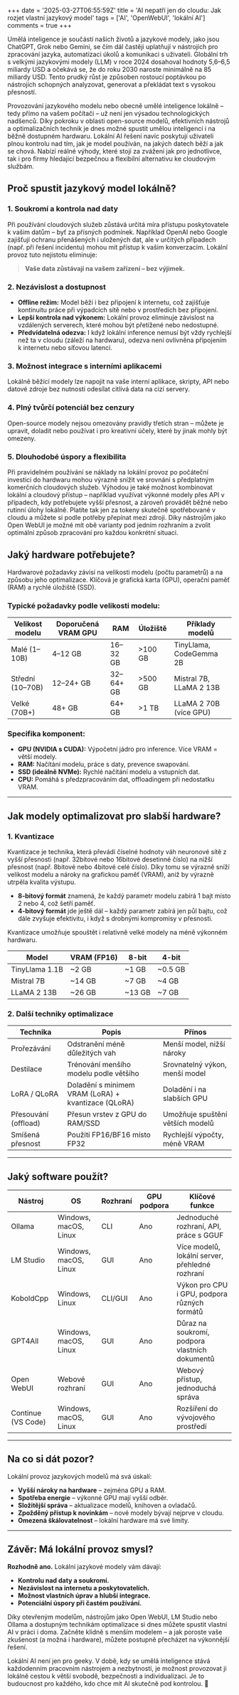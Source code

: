 +++
date = '2025-03-27T06:55:59Z'
title = 'AI nepatří jen do cloudu: Jak rozjet vlastní jazykový model'
tags = ['AI', 'OpenWebUI', 'lokální AI']
comments = true
+++

Umělá inteligence je součástí našich životů a jazykové modely, jako jsou ChatGPT, Grok nebo Gemini, se čím dál častěji uplatňují v nástrojích pro zpracování jazyka, automatizaci úkolů a komunikaci s uživateli. Globální trh s velkými jazykovými modely (LLM) v roce 2024 dosahoval hodnoty 5,6–6,5 miliardy USD a očekává se, že do roku 2030 naroste minimálně na 85 miliardy USD. Tento prudký růst je způsoben rostoucí poptávkou po nástrojích schopných analyzovat, generovat a překládat text s vysokou přesností.

Provozování jazykového modelu nebo obecně umělé inteligence lokálně – tedy přímo na vašem počítači – už není jen výsadou technologických nadšenců. Díky pokroku v oblasti open-source modelů, efektivních nástrojů a optimalizačních technik je dnes možné spustit umělou inteligenci i na běžně dostupném hardwaru. Lokální AI řešení navíc poskytují uživateli plnou kontrolu nad tím, jak je model používán, na jakých datech běží a jak se chová. Nabízí reálné výhody, které stojí za zvážení jak pro jednotlivce, tak i pro firmy hledající bezpečnou a flexibilní alternativu ke cloudovým službám.

## **Proč spustit jazykový model lokálně?**

### **1. Soukromí a kontrola nad daty**

Při používání cloudových služeb zůstává určitá míra přístupu poskytovatele k vašim datům – byť za přísných podmínek. Například OpenAI nebo Google zajišťují ochranu přenášených i uložených dat, ale v určitých případech (např. při řešení incidentu) mohou mít přístup k vašim konverzacím. Lokální provoz tuto nejistotu eliminuje:

> **Vaše data zůstávají na vašem zařízení – bez výjimek.**

### **2. Nezávislost a dostupnost**

- **Offline režim:** Model běží i bez připojení k internetu, což zajišťuje kontinuitu práce při výpadcích sítě nebo v prostředích bez připojení.
- **Lepší kontrola nad výkonem:** Lokální provoz eliminuje závislost na vzdálených serverech, které mohou být přetížené nebo nedostupné.
- **Předvídatelná odezva:** I když lokální inference nemusí být vždy rychlejší než ta v cloudu (záleží na hardwaru), odezva není ovlivněna připojením k internetu nebo síťovou latencí.

### **3. Možnost integrace s interními aplikacemi**

Lokálně běžící modely lze napojit na vaše interní aplikace, skripty, API nebo datové zdroje bez nutnosti odesílat citlivá data na cizí servery.

### **4. Plný tvůrčí potenciál bez cenzury**

Open-source modely nejsou omezovány pravidly třetích stran – můžete je upravit, doladit nebo používat i pro kreativní účely, které by jinak mohly být omezeny.

### **5. Dlouhodobé úspory a flexibilita**

Při pravidelném používání se náklady na lokální provoz po počáteční investici do hardwaru mohou výrazně snížit ve srovnání s předplatným komerčních cloudových služeb. Výhodou je také možnost kombinovat lokální a cloudový přístup – například využívat výkonné modely přes API v případech, kdy potřebujete vyšší přesnost, a zároveň provádět běžné nebo rutinní úlohy lokálně. Platíte tak jen za tokeny skutečně spotřebované v cloudu a můžete si podle potřeby přepínat mezi zdroji. Díky nástrojům jako Open WebUI je možné mít obě varianty pod jedním rozhraním a zvolit optimální způsob zpracování pro každou konkrétní situaci.

## **Jaký hardware potřebujete?**

Hardwarové požadavky závisí na velikosti modelu (počtu parametrů) a na způsobu jeho optimalizace. Klíčová je grafická karta (GPU), operační paměť (RAM) a rychlé úložiště (SSD).

### **Typické požadavky podle velikosti modelu:**

| Velikost modelu  | Doporučená VRAM GPU | RAM       | Úložiště | Příklady modelů         |
| ---------------- | ------------------- | --------- | -------- | ----------------------- |
| Malé (1–10B)     | 4–12 GB             | 16–32 GB  | >100 GB  | TinyLlama, CodeGemma 2B |
| Střední (10–70B) | 12–24+ GB           | 32–64+ GB | >500 GB  | Mistral 7B, LLaMA 2 13B |
| Velké (70B+)     | 48+ GB              | 64+ GB    | >1 TB    | LLaMA 2 70B (více GPU)  |

### **Specifika komponent:**

- **GPU (NVIDIA s CUDA):** Výpočetní jádro pro inference. Více VRAM = větší modely.
- **RAM:** Načítání modelu, práce s daty, prevence swapování.
- **SSD (ideálně NVMe):** Rychlé načítání modelu a vstupních dat.
- **CPU:** Pomáhá s předzpracováním dat, offloadingem při nedostatku VRAM.

---

## **Jak modely optimalizovat pro slabší hardware?**

### **1. Kvantizace**

Kvantizace je technika, která převádí číselné hodnoty váh neuronové sítě z vyšší přesnosti (např. 32bitové nebo 16bitové desetinné číslo) na nižší přesnost (např. 8bitové nebo 4bitové celé číslo). Díky tomu se výrazně sníží velikost modelu a nároky na grafickou paměť (VRAM), aniž by výrazně utrpěla kvalita výstupu.

- **8-bitový formát** znamená, že každý parametr modelu zabírá 1 bajt místo 2 nebo 4, což šetří paměť.
- **4-bitový formát** jde ještě dál – každý parametr zabírá jen půl bajtu, což dále zvyšuje efektivitu, i když s drobnými kompromisy v přesnosti.

Kvantizace umožňuje spouštět i relativně velké modely na méně výkonném hardwaru.

| Model          | VRAM (FP16) | 8-bit   | 4-bit    |
| -------------- | ----------- | ------- | -------- |
| TinyLlama 1.1B | \~2 GB      | \~1 GB  | \~0.5 GB |
| Mistral 7B     | \~14 GB     | \~7 GB  | \~4 GB   |
| LLaMA 2 13B    | \~26 GB     | \~13 GB | \~7 GB   |

### **2. Další techniky optimalizace**

| Technika             | Popis                                               | Přínos                           |
| -------------------- | --------------------------------------------------- | -------------------------------- |
| Prořezávání          | Odstranění méně důležitých vah                      | Menší model, nižší nároky        |
| Destilace            | Trénování menšího modelu podle většího              | Srovnatelný výkon, menší model   |
| LoRA / QLoRA         | Doladění s minimem VRAM (LoRA) + kvantizace (QLoRA) | Doladění i na slabších GPU       |
| Přesouvání (offload) | Přesun vrstev z GPU do RAM/SSD                      | Umožňuje spuštění větších modelů |
| Smíšená přesnost     | Použití FP16/BF16 místo FP32                        | Rychlejší výpočty, méně VRAM     |

---

## **Jaký software použít?**

| Nástroj            | OS                    | Rozhraní | GPU podpora | Klíčové funkce                                  |
| ------------------ | --------------------- | -------- | ----------- | ----------------------------------------------- |
| Ollama             | Windows, macOS, Linux | CLI      | Ano         | Jednoduché rozhraní, API, práce s GGUF          |
| LM Studio          | Windows, macOS, Linux | GUI      | Ano         | Více modelů, lokální server, přehledné rozhraní |
| KoboldCpp          | Windows, Linux        | CLI/GUI  | Ano         | Výkon pro CPU i GPU, podpora různých formátů    |
| GPT4All            | Windows, macOS, Linux | GUI      | Ano         | Důraz na soukromí, podpora vlastních dokumentů  |
| Open WebUI         | Webové rozhraní       | GUI      | Ano         | Webový přístup, jednoduchá správa               |
| Continue (VS Code) | Windows, macOS, Linux | GUI      | Ano         | Rozšíření do vývojového prostředí               |

---

## **Na co si dát pozor?**

Lokální provoz jazykových modelů má svá úskalí:

- **Vyšší nároky na hardware** – zejména GPU a RAM.
- **Spotřeba energie** – výkonné GPU mají vyšší odběr.
- **Složitější správa** – aktualizace modelů, knihoven a ovladačů.
- **Zpožděný přístup k novinkám** – nové modely bývají nejprve v cloudu.
- **Omezená škálovatelnost** – lokální hardware má své limity.

---

## **Závěr: Má lokální provoz smysl?**

**Rozhodně ano.** Lokální jazykové modely vám dávají:

- **Kontrolu nad daty a soukromí.**
- **Nezávislost na internetu a poskytovatelích.**
- **Možnost vlastních úprav a hlubší integrace.**
- **Potenciální úspory při častém používání.**

Díky otevřeným modelům, nástrojům jako Open WebUI, LM Studio nebo Ollama a dostupným technikám optimalizace si dnes můžete spustit vlastní AI v práci i doma. Začněte klidně s menším modelem – a jak poroste vaše zkušenost (a možná i hardware), můžete postupně přecházet na výkonnější řešení.

Lokální AI není jen pro geeky. V době, kdy se umělá inteligence stává každodenním pracovním nástrojem a nezbytností, je možnost provozovat ji lokálně cestou k větší svobodě, bezpečnosti a individualizaci. Je to budoucnost pro každého, kdo chce mít AI skutečně pod kontrolou. 🚀